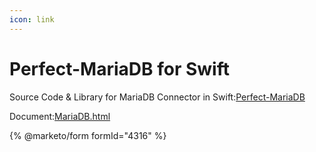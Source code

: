 ```yaml
---
icon: link
---
```


# Perfect-MariaDB for Swift

Source Code & Library for MariaDB Connector in Swift:[Perfect-MariaDB](https://github.com/PerfectlySoft/Perfect-MariaDB)

Document:[MariaDB.html](https://www.perfect.org/docs/MariaDB.html)


{% @marketo/form formId="4316" %}
